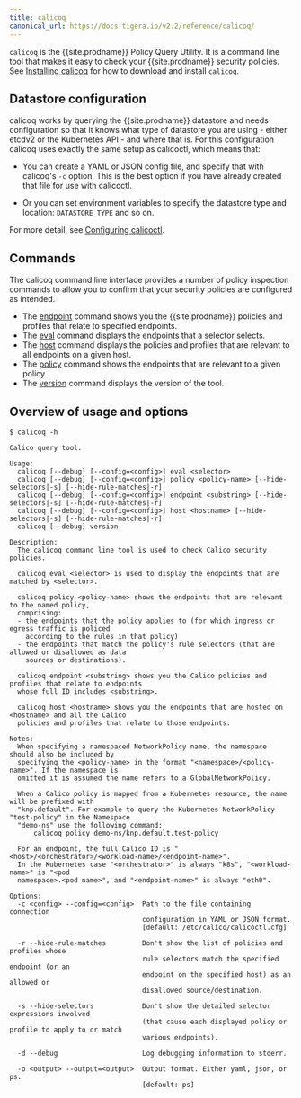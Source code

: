 ```yaml
---
title: calicoq
canonical_url: https://docs.tigera.io/v2.2/reference/calicoq/
---
```


`calicoq` is the {{site.prodname}} Policy Query Utility.  It is a command line tool that
makes it easy to check your {{site.prodname}} security policies.
See [Installing calicoq]({{site.baseurl}}/{{page.version}}/usage/calicoq/) for
how to download and install `calicoq`.

## Datastore configuration

calicoq works by querying the {{site.prodname}} datastore and needs configuration so that
it knows what type of datastore you are using - either etcdv2 or the Kubernetes
API - and where that is.  For this configuration calicoq uses exactly the same
setup as calicoctl, which means that:

- You can create a YAML or JSON config file, and specify that with calicoq's
  `-c` option.  This is the best option if you have already created that file
  for use with calicoctl.

- Or you can set environment variables to specify the datastore type and
  location: `DATASTORE_TYPE` and so on.

For more detail, see
[Configuring calicoctl]({{site.baseurl}}/{{page.version}}/usage/calicoctl/configure/).

## Commands

The calicoq command line interface provides a number of policy inspection
commands to allow you to confirm that your security policies are configured
as intended.

- The [endpoint]({{site.baseurl}}/{{page.version}}/reference/calicoq/endpoint)
  command shows you the {{site.prodname}} policies and profiles that relate to specified
  endpoints.
- The [eval]({{site.baseurl}}/{{page.version}}/reference/calicoq/eval) command
  displays the endpoints that a selector selects.
- The [host]({{site.baseurl}}/{{page.version}}/reference/calicoq/host) command
  displays the policies and profiles that are relevant to all endpoints on a
  given host.
- The [policy]({{site.baseurl}}/{{page.version}}/reference/calicoq/policy)
  command shows the endpoints that are relevant to a given policy.
- The [version]({{site.baseurl}}/{{page.version}}/reference/calicoq/version)
  command displays the version of the tool.

## Overview of usage and options

```
$ calicoq -h

Calico query tool.

Usage:
  calicoq [--debug] [--config=<config>] eval <selector>
  calicoq [--debug] [--config=<config>] policy <policy-name> [--hide-selectors|-s] [--hide-rule-matches|-r]
  calicoq [--debug] [--config=<config>] endpoint <substring> [--hide-selectors|-s] [--hide-rule-matches|-r]
  calicoq [--debug] [--config=<config>] host <hostname> [--hide-selectors|-s] [--hide-rule-matches|-r]
  calicoq [--debug] version

Description:
  The calicoq command line tool is used to check Calico security policies.

  calicoq eval <selector> is used to display the endpoints that are matched by <selector>.

  calicoq policy <policy-name> shows the endpoints that are relevant to the named policy,
  comprising:
  - the endpoints that the policy applies to (for which ingress or egress traffic is policed
    according to the rules in that policy)
  - the endpoints that match the policy's rule selectors (that are allowed or disallowed as data
    sources or destinations).

  calicoq endpoint <substring> shows you the Calico policies and profiles that relate to endpoints
  whose full ID includes <substring>.

  calicoq host <hostname> shows you the endpoints that are hosted on <hostname> and all the Calico
  policies and profiles that relate to those endpoints.

Notes:
  When specifying a namespaced NetworkPolicy name, the namespace should also be included by
  specifying the <policy-name> in the format "<namespace>/<policy-name>". If the namespace is
  omitted it is assumed the name refers to a GlobalNetworkPolicy.

  When a Calico policy is mapped from a Kubernetes resource, the name will be prefixed with
  "knp.default". For example to query the Kubernetes NetworkPolicy "test-policy" in the Namespace
  "demo-ns" use the following command:
      calicoq policy demo-ns/knp.default.test-policy

  For an endpoint, the full Calico ID is "<host>/<orchestrator>/<workload-name>/<endpoint-name>".
  In the Kubernetes case "<orchestrator>" is always "k8s", "<workload-name>" is "<pod
  namespace>.<pod name>", and "<endpoint-name>" is always "eth0".

Options:
  -c <config> --config=<config>  Path to the file containing connection
                                 configuration in YAML or JSON format.
                                 [default: /etc/calico/calicoctl.cfg]

  -r --hide-rule-matches         Don't show the list of policies and profiles whose
                                 rule selectors match the specified endpoint (or an
                                 endpoint on the specified host) as an allowed or
                                 disallowed source/destination.

  -s --hide-selectors            Don't show the detailed selector expressions involved
                                 (that cause each displayed policy or profile to apply to or match
                                 various endpoints).

  -d --debug                     Log debugging information to stderr.

  -o <output> --output=<output>  Output format. Either yaml, json, or ps.
                                 [default: ps]
```
